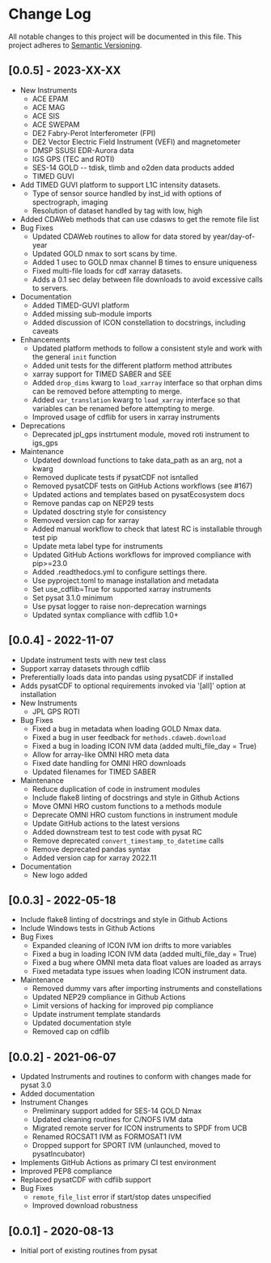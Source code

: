 # Change Log
All notable changes to this project will be documented in this file.
This project adheres to [Semantic Versioning](https://semver.org/).

## [0.0.5] - 2023-XX-XX
* New Instruments
  * ACE EPAM
  * ACE MAG
  * ACE SIS
  * ACE SWEPAM
  * DE2 Fabry-Perot Interferometer (FPI)
  * DE2 Vector Electric Field Instrument (VEFI) and magnetometer
  * DMSP SSUSI EDR-Aurora data
  * IGS GPS (TEC and ROTI)
  * SES-14 GOLD -- tdisk, tlimb and o2den data products added
  * TIMED GUVI
* Add TIMED GUVI platform to support L1C intensity datasets.
  * Type of sensor source handled by inst_id with options of
    spectrograph, imaging
  * Resolution of dataset handled by tag with
    low, high
* Added CDAWeb methods that can use cdasws to get the remote file list
* Bug Fixes
  * Updated CDAWeb routines to allow for data stored by year/day-of-year
  * Updated GOLD nmax to sort scans by time.
  * Added 1 usec to GOLD nmax channel B times to ensure uniqueness
  * Fixed multi-file loads for cdf xarray datasets.
  * Adds a 0.1 sec delay between file downloads to avoid excessive calls
    to servers.
* Documentation
  * Added TIMED-GUVI platform
  * Added missing sub-module imports
  * Added discussion of ICON constellation to docstrings, including caveats
* Enhancements
  * Updated platform methods to follow a consistent style and work with the
    general `init` function
  * Added unit tests for the different platform method attributes
  * xarray support for TIMED SABER and SEE
  * Added `drop_dims` kwarg to `load_xarray` interface so that orphan dims can
    be removed before attempting to merge.
  * Added `var_translation` kwarg to `load_xarray` interface so that variables can
    be renamed before attempting to merge.
  * Improved usage of cdflib for users in xarray instruments
* Deprecations
  * Deprecated jpl_gps instrtument module, moved roti instrument to igs_gps
* Maintenance
  * Updated download functions to take data_path as an arg, not a kwarg
  * Removed duplicate tests if pysatCDF not isntalled
  * Removed pysatCDF tests on GitHub Actions workflows (see #167)
  * Updated actions and templates based on pysatEcosystem docs
  * Remove pandas cap on NEP29 tests
  * Updated dosctring style for consistency
  * Removed version cap for xarray
  * Added manual workflow to check that latest RC is installable through test pip
  * Update meta label type for instruments
  * Updated GitHub Actions workflows for improved compliance with pip>=23.0
  * Added .readthedocs.yml to configure settings there.
  * Use pyproject.toml to manage installation and metadata
  * Set use_cdflib=True for supported xarray instruments
  * Set pysat 3.1.0 minimum
  * Use pysat logger to raise non-deprecation warnings
  * Updated syntax compliance with cdflib 1.0+

## [0.0.4] - 2022-11-07
* Update instrument tests with new test class
* Support xarray datasets through cdflib
* Preferentially loads data into pandas using pysatCDF if installed
* Adds pysatCDF to optional requirements invoked via '[all]' option at installation
* New Instruments
  * JPL GPS ROTI
* Bug Fixes
  * Fixed a bug in metadata when loading GOLD Nmax data.
  * Fixed a bug in user feedback for `methods.cdaweb.download`
  * Fixed a bug in loading ICON IVM data (added multi_file_day = True)
  * Allow for array-like OMNI HRO meta data
  * Fixed date handling for OMNI HRO downloads
  * Updated filenames for TIMED SABER
* Maintenance
  * Reduce duplication of code in instrument modules
  * Include flake8 linting of docstrings and style in Github Actions
  * Move OMNI HRO custom functions to a methods module
  * Deprecate OMNI HRO custom functions in instrument module
  * Update GitHub actions to the latest versions
  * Added downstream test to test code with pysat RC
  * Remove deprecated `convert_timestamp_to_datetime` calls
  * Remove deprecated pandas syntax
  * Added version cap for xarray 2022.11
* Documentation
  * New logo added

## [0.0.3] - 2022-05-18
* Include flake8 linting of docstrings and style in Github Actions
* Include Windows tests in Github Actions
* Bug Fixes
  * Expanded cleaning of ICON IVM ion drifts to more variables
  * Fixed a bug in loading ICON IVM data (added multi_file_day = True)
  * Fixed a bug where OMNI meta data float values are loaded as arrays
  * Fixed metadata type issues when loading ICON instrument data.
* Maintenance
  * Removed dummy vars after importing instruments and constellations
  * Updated NEP29 compliance in Github Actions
  * Limit versions of hacking for improved pip compliance
  * Update instrument template standards
  * Updated documentation style
  * Removed cap on cdflib

## [0.0.2] - 2021-06-07
* Updated Instruments and routines to conform with changes made for pysat 3.0
* Added documentation
* Instrument Changes
  * Preliminary support added for SES-14 GOLD Nmax
  * Updated cleaning routines for C/NOFS IVM data
  * Migrated remote server for ICON instruments to SPDF from UCB
  * Renamed ROCSAT1 IVM as FORMOSAT1 IVM
  * Dropped support for SPORT IVM (unlaunched, moved to pysatIncubator)
* Implements GitHub Actions as primary CI test environment
* Improved PEP8 compliance
* Replaced pysatCDF with cdflib support
* Bug Fixes
  * `remote_file_list` error if start/stop dates unspecified
  * Improved download robustness

## [0.0.1] - 2020-08-13
* Initial port of existing routines from pysat
